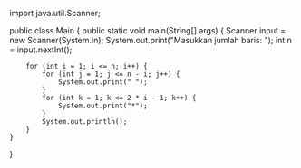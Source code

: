import java.util.Scanner;

public class Main {
    public static void main(String[] args) {
        Scanner input = new Scanner(System.in);
        System.out.print("Masukkan jumlah baris: ");
        int n = input.nextInt();
        
        for (int i = 1; i <= n; i++) {
            for (int j = 1; j <= n - i; j++) {
                System.out.print(" ");
            }
            for (int k = 1; k <= 2 * i - 1; k++) {
                System.out.print("*");
            }
            System.out.println();
        }
    }
}
